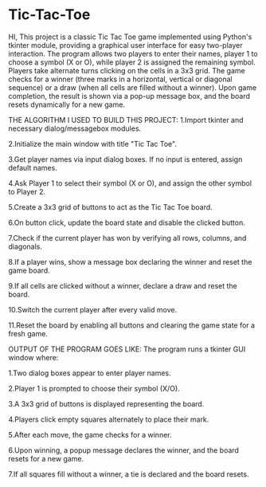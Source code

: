 # Tic-Tac-Toe
HI, This project is a classic Tic Tac Toe game implemented using Python's tkinter module, providing a graphical user interface for easy two-player interaction. The program allows two players to enter their names, player 1 to choose a symbol (X or O), while player 2 is assigned the remaining symbol. Players take alternate turns clicking on the cells in a 3x3 grid. The game checks for a winner (three marks in a horizontal, vertical or diagonal sequence) or a draw (when all cells are filled without a winner). Upon game completion, the result is shown via a pop-up message box, and the board resets dynamically for a new game.

THE ALGORITHM I USED TO BUILD THIS PROJECT:
1.Import tkinter and necessary dialog/messagebox modules.

2.Initialize the main window with title "Tic Tac Toe".

3.Get player names via input dialog boxes. If no input is entered, assign default names.

4.Ask Player 1 to select their symbol (X or O), and assign the other symbol to Player 2.

5.Create a 3x3 grid of buttons to act as the Tic Tac Toe board.

6.On button click, update the board state and disable the clicked button.

7.Check if the current player has won by verifying all rows, columns, and diagonals.

8.If a player wins, show a message box declaring the winner and reset the game board.

9.If all cells are clicked without a winner, declare a draw and reset the board.

10.Switch the current player after every valid move.

11.Reset the board by enabling all buttons and clearing the game state for a fresh game.


OUTPUT OF THE PROGRAM GOES LIKE:
The program runs a tkinter GUI window where:

1.Two dialog boxes appear to enter player names.

2.Player 1 is prompted to choose their symbol (X/O).

3.A 3x3 grid of buttons is displayed representing the board.

4.Players click empty squares alternately to place their mark.

5.After each move, the game checks for a winner.

6.Upon winning, a popup message declares the winner, and the board resets for a new game.

7.If all squares fill without a winner, a tie is declared and the board resets.
